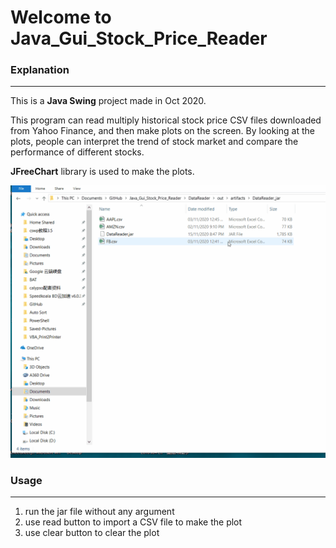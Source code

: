 # Welcome to Java_Gui_Stock_Price_Reader
###  Explanation
---
This is a **Java Swing** project made in Oct 2020. 

This program can read multiply historical stock price CSV files downloaded from Yahoo Finance, and then make plots on the screen. By looking at the plots, people can interpret the trend of stock market and compare the performance of different stocks.

**JFreeChart** library is used to make the plots.



<img src="https://github.com/y5mei/Saved-Pictures/blob/master/readCSV.gif" style="zoom:100%;"/>





###  Usage
---

1. run the jar file without any argument
2. use read button to import a CSV file to make the plot
3. use clear button to clear the plot
